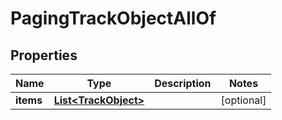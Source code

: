 

# PagingTrackObjectAllOf


## Properties

| Name | Type | Description | Notes |
|------------ | ------------- | ------------- | -------------|
|**items** | [**List&lt;TrackObject&gt;**](TrackObject.md) |  |  [optional] |




